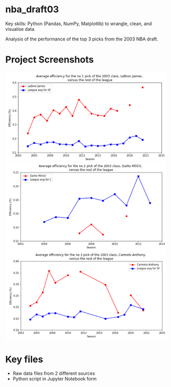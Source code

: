 # nba_draft03
Key skills: Python (Pandas, NumPy, Matplotlib) to wrangle, clean, and visualise data.

Analysis of the performance of the top 3 picks from the 2003 NBA draft.

# Project Screenshots
![image](https://github.com/jonathanyang7/nba_draft03/blob/1c64d600e82f19bd540ec95832f0ba07497e7fad/03%20Screenshots/LeBron.png)
![image](https://github.com/jonathanyang7/nba_draft03/blob/1c64d600e82f19bd540ec95832f0ba07497e7fad/03%20Screenshots/Darko.png)
![image](https://github.com/jonathanyang7/nba_draft03/blob/1c64d600e82f19bd540ec95832f0ba07497e7fad/03%20Screenshots/Carmelo.png)

# Key files
- Raw data files from 2 different sources  
- Python script in Jupyter Notebook form
